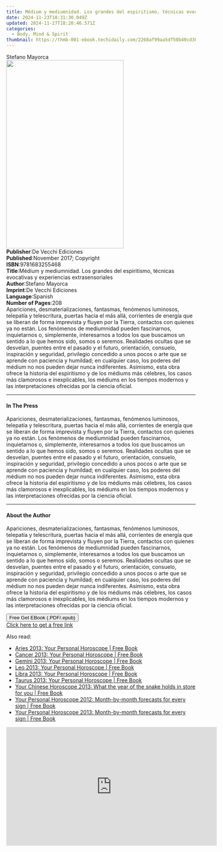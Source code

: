 ```yaml
---
title: Médium y mediumnidad. Los grandes del espiritismo, técnicas evocativas y experiencias extrasensoriales | Free Book
date: 2024-11-23T18:31:30.049Z
updated: 2024-11-27T18:20:46.571Z
categories:
  - Body, Mind & Spirit
thumbnail: https://thmb-001-ebook.techidaily.com/2268af99aa5df50b40cd30314b308fcd6f3e486d5ebad6d45ebacfcbe489a42c.jpg
---
```

<main id="book-container">
  <div class="flex flex-col">
    <div class="book-brief flex-1 py-6 px-4 sm:p-6 md:py-10 md:px-8">
      <!-- brief-->
      <div class="book-brief-main">Stefano Mayorca</div>
    </div>
    <div
      class="book-meta-info flex-1 grid gap-4 col-start-1 col-end-3 row-start-1 sm:mb-6 sm:grid-cols-4 lg:gap-6 lg:col-start-2 lg:row-end-6 lg:row-span-6 lg:mb-0"
    >
      <div
        class="book-meta-info-left place-content-center mt-4 p-4 text-sm leading-6 col-start-2 col-span-2 dark:text-slate-400"
      >
        <img
          class="w-full h-500 object-cover rounded-lg sm:h-255 sm:col-span-2 lg:col-span-full"
          src="https://img-001-ebook.techidaily.com/ab10d3a9c166b28bde3ffd43c150c4754298915944a5e2a575a7da5f5242d77c.jpg"
          alt=""
          width="312"
          height="500"
        />
      </div>
      <div
        class="book-meta-info-right mt-2 col-start-1 row-start-2 col-span-3 self-center"
      >
        <!-- meta data  -->
        <div class="flex flex-col px-4 md:px-8">
          <div class="flex-1">
            <strong>Publisher</strong>:<span class="px-2"
              >De Vecchi Ediciones</span
            >
          </div>
          <div class="flex-1">
            <strong>Published</strong>:<span class="px-2"
              >November 2017; Copyright</span
            >
          </div>
          <div class="flex-1">
            <strong>ISBN</strong>:<span class="px-2">9781683255468</span>
          </div>
          <div class="flex-1">
            <strong>Title</strong>:<span class="px-2"
              >Médium y mediumnidad. Los grandes del espiritismo, técnicas
              evocativas y experiencias extrasensoriales</span
            >
          </div>
          <div class="flex-1">
            <strong>Author</strong>:<span class="px-2">Stefano Mayorca</span>
          </div>
          <div class="flex-1">
            <strong>Imprint</strong>:<span class="px-2"
              >De Vecchi Ediciones</span
            >
          </div>
          <div class="flex-1">
            <strong>Language</strong>:<span class="px-2">Spanish</span>
          </div>
          <div class="flex-1">
            <strong>Number of Pages</strong>:<span class="px-2">208</span>
          </div>
        </div>
      </div>
    </div>
    <div class="book-description flex-1 py-6 px-4 sm:p-6 md:py-10 md:px-8">
      <div class="book-description-main">
        <div accordion-content="" id="description">
          Apariciones, desmaterializaciones, fantasmas, fenómenos luminosos,
          telepatía y telescritura, puertas hacia el más allá, corrientes de
          energía que se liberan de forma imprevista y fluyen por la Tierra,
          contactos con quienes ya no están. Los fenómenos de mediumnidad pueden
          fascinarnos, inquietarnos o, simplemente, interesarnos a todos los que
          buscamos un sentido a lo que hemos sido, somos o seremos. Realidades
          ocultas que se desvelan, puentes entre el pasado y el futuro,
          orientación, consuelo, inspiración y seguridad, privilegio concedido a
          unos pocos o arte que se aprende con paciencia y humildad; en
          cualquier caso, los poderes del médium no nos pueden dejar nunca
          indiferentes. Asimismo, esta obra ofrece la historia del espiritismo y
          de los médiums más célebres, los casos más clamorosos e inexplicables,
          los médiums en los tiempos modernos y las interpretaciones ofrecidas
          por la ciencia oficial.
        </div>
      </div>
    </div>
    <div class="book-excerpts flex-1 py-6 px-4 sm:p-6 md:py-10 md:px-8">
      <!-- excerpts-->
      <div class="book-excerpts-main">
        <hr />
        <h4 class="placeholder placeholder-heading">
          <span>In The Press</span>
        </h4>
        <p>
          Apariciones, desmaterializaciones, fantasmas, fenómenos luminosos,
          telepatía y telescritura, puertas hacia el más allá, corrientes de
          energía que se liberan de forma imprevista y fluyen por la Tierra,
          contactos con quienes ya no están. Los fenómenos de mediumnidad pueden
          fascinarnos, inquietarnos o, simplemente, interesarnos a todos los que
          buscamos un sentido a lo que hemos sido, somos o seremos. Realidades
          ocultas que se desvelan, puentes entre el pasado y el futuro,
          orientación, consuelo, inspiración y seguridad, privilegio concedido a
          unos pocos o arte que se aprende con paciencia y humildad; en
          cualquier caso, los poderes del médium no nos pueden dejar nunca
          indiferentes. Asimismo, esta obra ofrece la historia del espiritismo y
          de los médiums más célebres, los casos más clamorosos e inexplicables,
          los médiums en los tiempos modernos y las interpretaciones ofrecidas
          por la ciencia oficial.
        </p>
      </div>
    </div>
    <div class="book-about-author flex-1 py-6 px-4 sm:p-6 md:py-10 md:px-8">
      <!-- about author-->
      <div class="book-main-author-main">
        <hr />
        <h4 class="placeholder placeholder-heading">
          <span>About the Author</span>
        </h4>
        <p>
          Apariciones, desmaterializaciones, fantasmas, fenómenos luminosos,
          telepatía y telescritura, puertas hacia el más allá, corrientes de
          energía que se liberan de forma imprevista y fluyen por la Tierra,
          contactos con quienes ya no están. Los fenómenos de mediumnidad pueden
          fascinarnos, inquietarnos o, simplemente, interesarnos a todos los que
          buscamos un sentido a lo que hemos sido, somos o seremos. Realidades
          ocultas que se desvelan, puentes entre el pasado y el futuro,
          orientación, consuelo, inspiración y seguridad, privilegio concedido a
          unos pocos o arte que se aprende con paciencia y humildad; en
          cualquier caso, los poderes del médium no nos pueden dejar nunca
          indiferentes. Asimismo, esta obra ofrece la historia del espiritismo y
          de los médiums más célebres, los casos más clamorosos e inexplicables,
          los médiums en los tiempos modernos y las interpretaciones ofrecidas
          por la ciencia oficial.
        </p>
      </div>
    </div>
    <div class="book-free-get flex-1 py-6 px-4 sm:p-6 md:py-10 md:px-8">
      <button
        id="btn-free-get"
        class="bg-blue-500 hover:bg-blue-700 text-white font-bold py-2 px-4 rounded"
      >
        Free Get EBook (.PDF/.epub)
      </button>
      <div id="countdown-display" class="px-2 text-lg mt-2"></div>
      <a
        id="free-link"
        class="hidden bg-blue-500 hover:bg-blue-700 text-white font-bold py-2 px-4 rounded"
        href="https://www.ebooks.com/en-us/book/95918145/m-dium-y-mediumnidad-los-grandes-del-espiritismo-t-cnicas-evocativas-y-experiencias-extrasensoriales/stefano-mayorca/"
        target="_blank"
        >Click here to get a free link</a
      >
    </div>
    <script>
      let countdownTime = 0;
      let countdownInterval = null;
      document
        .getElementById('btn-free-get')
        .addEventListener('click', startCountdown);
      function startCountdown() {
        countdownTime = new Date().getTime() + 60000 * 3;
        countdownInterval = setInterval(updateCountdown, 1000);
        document.getElementById('btn-free-get').disabled = true;
        document
          .getElementById('btn-free-get')
          .classList.add('bg-gray-500', 'cursor-not-allowed');
      }
      function updateCountdown() {
        let currentTime = new Date().getTime();
        let timeLeft = countdownTime - currentTime;
        let secondsLeft = Math.floor(timeLeft / 1000);
        document.getElementById('countdown-display').innerHTML =
          `Remaining time: ${secondsLeft} seconds.`;
        if (secondsLeft <= 0) {
          clearInterval(countdownInterval);
          document.getElementById('btn-free-get').classList.add('hidden');
          document.getElementById('free-link').classList.remove('hidden');
          document.getElementById('countdown-display').innerHTML = '';
        }
      }
    </script>
  </div>
</main>

<ins class="adsbygoogle"
      style="display:block"
      data-ad-client="ca-pub-7571918770474297"
      data-ad-slot="8358498916"
      data-ad-format="auto"
      data-full-width-responsive="true"></ins>
    

<span class="atpl-alsoreadstyle">Also read:</span>
<div><ul>
<li><a href="https://novels-ebooks.techidaily.com/2211454-9780007478514-aries-2013-your-personal-horoscope/"><u>Aries 2013: Your Personal Horoscope | Free Book</u></a></li>
<li><a href="https://novels-ebooks.techidaily.com/2211457-9780007478545-cancer-2013-your-personal-horoscope/"><u>Cancer 2013: Your Personal Horoscope | Free Book</u></a></li>
<li><a href="https://novels-ebooks.techidaily.com/2211456-9780007478538-gemini-2013-your-personal-horoscope/"><u>Gemini 2013: Your Personal Horoscope | Free Book</u></a></li>
<li><a href="https://novels-ebooks.techidaily.com/2211458-9780007478569-leo-2013-your-personal-horoscope/"><u>Leo 2013: Your Personal Horoscope | Free Book</u></a></li>
<li><a href="https://novels-ebooks.techidaily.com/2211460-9780007478613-libra-2013-your-personal-horoscope/"><u>Libra 2013: Your Personal Horoscope | Free Book</u></a></li>
<li><a href="https://novels-ebooks.techidaily.com/2211455-9780007478521-taurus-2013-your-personal-horoscope/"><u>Taurus 2013: Your Personal Horoscope | Free Book</u></a></li>
<li><a href="https://novels-ebooks.techidaily.com/2211086-9780007461028-your-chinese-horoscope-2013-what-the-year-of-the-snake-holds-in-store-for-you/"><u>Your Chinese Horoscope 2013: What the year of the snake holds in store for you | Free Book</u></a></li>
<li><a href="https://novels-ebooks.techidaily.com/2210681-9780007438037-your-personal-horoscope-2012-month-by-month-forecasts-for-every-sign/"><u>Your Personal Horoscope 2012: Month-by-month forecasts for every sign | Free Book</u></a></li>
<li><a href="https://novels-ebooks.techidaily.com/2211085-9780007461011-your-personal-horoscope-2013-month-by-month-forecasts-for-every-sign/"><u>Your Personal Horoscope 2013: Month-by-month forecasts for every sign | Free Book</u></a></li>
</ul></div>

<!-- affiliate ads begin -->
<iframe width="560" height="315" src="https://www.youtube.com/embed/YZma8PBO0D8?si=9-qQgGVTuChYd27a&autoplay=1" title="YouTube video player" frameborder="0" allow="accelerometer; autoplay; clipboard-write; encrypted-media; gyroscope; picture-in-picture; web-share" referrerpolicy="strict-origin-when-cross-origin" allowfullscreen></iframe>
<!-- affiliate ads end -->

